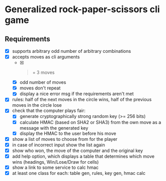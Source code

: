 # Generalized rock-paper-scissors cli game

## Requirements

- [x] supports arbitrary odd number of arbitrary combinations
- [x] accepts moves as cli arguments
  - [x] > = 3 moves
  - [x] odd number of moves
  - [x] moves don't repeat
  - [x] display a nice error msg if the requirements aren't met
- [x] rules: half of the next moves in the circle wins, half of the previous moves in the circle lose
- [x] check that the computer plays fair:
  - [x] generate cryptographically strong random key (>= 256 bits)
  - [x] calculate HMAC (based on SHA2 or SHA3) from the own move as a message with the generated key
  - [x] display the HMAC to the user before his move
- [x] show a list of moves to choose from for the player
- [x] in case of incorrect input show the list again
- [x] show who won, the move of the computer and the original key
- [x] add help option, which displays a table that determines which move wins (headings, Win/Lose/Draw for cells)
- [x] show a link to some service to calc hmac
- [x] at least one class for each: table gen, rules, key gen, hmac calc
